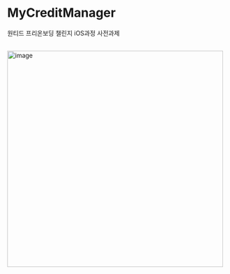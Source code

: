 # MyCreditManager
원티드 프리온보딩 챌린지 iOS과정 사전과제

<br>

<img width="495" alt="image" src="https://user-images.githubusercontent.com/94464179/234638807-18b4c99d-f33f-4c3c-9039-057a5ba59b89.png">
